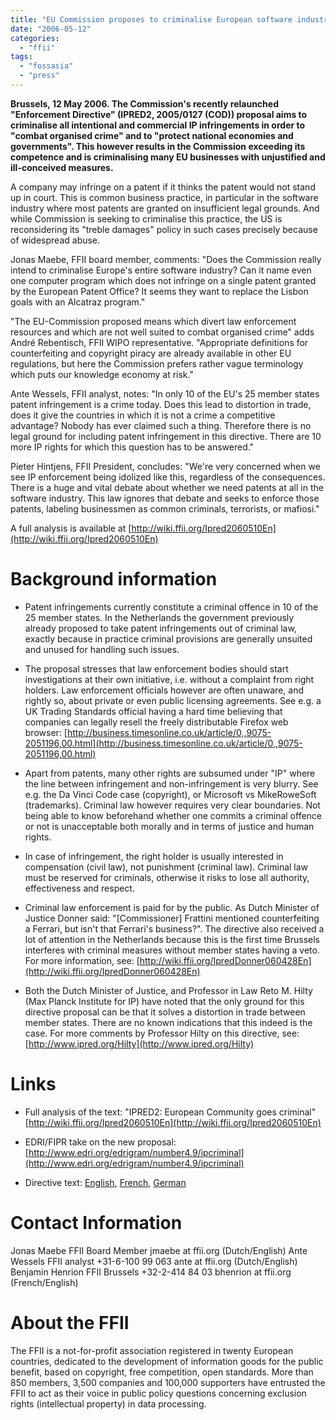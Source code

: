 ```yaml
---
title: "EU Commission proposes to criminalise European software industry"
date: "2006-05-12"
categories: 
  - "ffii"
tags: 
  - "fossasia"
  - "press"
---
```


**Brussels, 12 May 2006. The Commission's recently relaunched "Enforcement Directive" (IPRED2, 2005/0127 (COD)) proposal aims to criminalise all intentional and commercial IP infringements in order to "combat organised crime" and to "protect national economies and governments". This however results in the Commission exceeding its competence and is criminalising many EU businesses with unjustified and ill-conceived measures.**

A company may infringe on a patent if it thinks the patent would not stand up in court. This is common business practice, in particular in the software industry where most patents are granted on insufficient legal grounds. And while Commission is seeking to criminalise this practice, the US is reconsidering its "treble damages" policy in such cases precisely because of widespread abuse.

Jonas Maebe, FFII board member, comments: "Does the Commission really intend to criminalise Europe's entire software industry? Can it name even one computer program which does not infringe on a single patent granted by the European Patent Office? It seems they want to replace the Lisbon goals with an Alcatraz program."

"The EU-Commission proposed means which divert law enforcement resources and which are not well suited to combat organised crime" adds André Rebentisch, FFII WIPO representative. "Appropriate definitions for counterfeiting and copyright piracy are already available in other EU regulations, but here the Commission prefers rather vague terminology which puts our knowledge economy at risk."

Ante Wessels, FFII analyst, notes: "In only 10 of the EU's 25 member states patent infringement is a crime today. Does this lead to distortion in trade, does it give the countries in which it is not a crime a competitive advantage? Nobody has ever claimed such a thing. Therefore there is no legal ground for including patent infringement in this directive. There are 10 more IP rights for which this question has to be answered."

Pieter Hintjens, FFII President, concludes: "We're very concerned when we see IP enforcement being idolized like this, regardless of the consequences. There is a huge and vital debate about whether we need patents at all in the software industry. This law ignores that debate and seeks to enforce those patents, labeling businessmen as common criminals, terrorists, or mafiosi."

A full analysis is available at [http://wiki.ffii.org/Ipred2060510En](http://wiki.ffii.org/Ipred2060510En)

# Background information

- Patent infringements currently constitute a criminal offence in 10 of the 25 member states. In the Netherlands the government previously already proposed to take patent infringements out of criminal law, exactly because in practice criminal provisions are generally unsuited and unused for handling such issues.
- The proposal stresses that law enforcement bodies should start investigations at their own initiative, i.e. without a complaint from right holders. Law enforcement officials however are often unaware, and rightly so, about private or even public licensing agreements. See e.g. a UK Trading Standards official having a hard time believing that companies can legally resell the freely distributable Firefox web browser: [http://business.timesonline.co.uk/article/0,,9075-2051196,00.html](http://business.timesonline.co.uk/article/0,,9075-2051196,00.html)
    
- Apart from patents, many other rights are subsumed under "IP" where the line between infringement and non-infringement is very blurry. See e.g. the Da Vinci Code case (copyright), or Microsoft vs MikeRoweSoft (trademarks). Criminal law however requires very clear boundaries. Not being able to know beforehand whether one commits a criminal offence or not is unacceptable both morally and in terms of justice and human rights.
- In case of infringement, the right holder is usually interested in compensation (civil law), not punishment (criminal law). Criminal law must be reserved for criminals, otherwise it risks to lose all authority, effectiveness and respect.
- Criminal law enforcement is paid for by the public. As Dutch Minister of Justice Donner said: "\[Commissioner\] Frattini mentioned counterfeiting a Ferrari, but isn't that Ferrari's business?". The directive also received a lot of attention in the Netherlands because this is the first time Brussels interferes with criminal measures without member states having a veto. For more information, see: [http://wiki.ffii.org/IpredDonner060428En](http://wiki.ffii.org/IpredDonner060428En)
    
- Both the Dutch Minister of Justice, and Professor in Law Reto M. Hilty (Max Planck Institute for IP) have noted that the only ground for this directive proposal can be that it solves a distortion in trade between member states. There are no known indications that this indeed is the case. For more comments by Professor Hilty on this directive, see: [http://www.ipred.org/Hilty](http://www.ipred.org/Hilty)
    

# Links

- Full analysis of the text: "IPRED2: European Community goes criminal" [http://wiki.ffii.org/Ipred2060510En](http://wiki.ffii.org/Ipred2060510En)
    
- EDRI/FIPR take on the new proposal: [http://www.edri.org/edrigram/number4.9/ipcriminal](http://www.edri.org/edrigram/number4.9/ipcriminal)
    
- Directive text: [English](http://register.consilium.europa.eu/pdf/en/06/st08/st08866.en06.pdf), [French](http://register.consilium.europa.eu/pdf/fr/06/st08/st08866.fr06.pdf), [German](http://register.consilium.europa.eu/pdf/de/06/st08/st08866.de06.pdf)
    

# Contact Information

Jonas Maebe FFII Board Member jmaebe at ffii.org (Dutch/English) Ante Wessels FFII analyst +31-6-100 99 063 ante at ffii.org (Dutch/English) Benjamin Henrion FFII Brussels +32-2-414 84 03 bhenrion at ffii.org (French/English)

# About the FFII

The FFII is a not-for-profit association registered in twenty European countries, dedicated to the development of information goods for the public benefit, based on copyright, free competition, open standards. More than 850 members, 3,500 companies and 100,000 supporters have entrusted the FFII to act as their voice in public policy questions concerning exclusion rights (intellectual property) in data processing.
